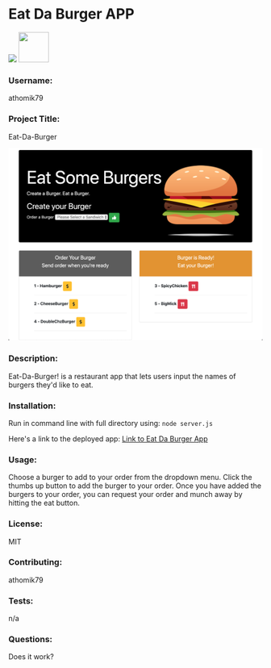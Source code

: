 # Eat Da Burger APP

<img src="https://img.shields.io/badge/License-MIT-yellow.svg">

<img src="https://avatars.githubusercontent.com/u/55367871?" height="60px" width="60px">

### Username:

athomik79

### Project Title:

Eat-Da-Burger

![Eat Da Burger](https://github.com/athomik79/Eat-Da-Burger/blob/master/public/assets/img/eat_da_burger.png)

### Description:

Eat-Da-Burger! is a restaurant app that lets users input the names of burgers they'd like to eat.

### Installation:

Run in command line with full directory using: `node server.js`

Here's a link to the deployed app:
[Link to Eat Da Burger App](https://hidden-spire-81956.herokuapp.com/)

### Usage:

Choose a burger to add to your order from the dropdown menu. Click the thumbs up button to add the burger to your order. Once you have added the burgers to your order, you can request your order and munch away by hitting the eat button.

### License:

MIT

### Contributing:

athomik79

### Tests:

n/a

### Questions:

Does it work?

